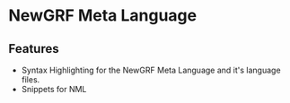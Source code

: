 # NewGRF Meta Language

## Features

- Syntax Highlighting for the NewGRF Meta Language and it's language files.
- Snippets for NML
